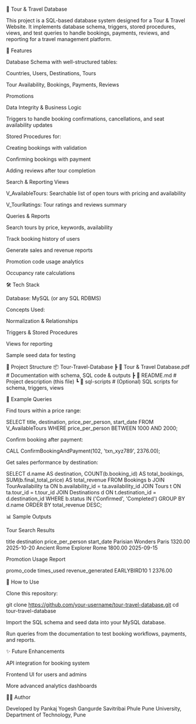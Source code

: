 🧳 Tour & Travel Database

This project is a SQL-based database system designed for a Tour & Travel Website.
It implements database schema, triggers, stored procedures, views, and test queries to handle bookings, payments, reviews, and reporting for a travel management platform.

📌 Features

Database Schema with well-structured tables:

Countries, Users, Destinations, Tours

Tour Availability, Bookings, Payments, Reviews

Promotions

Data Integrity & Business Logic

Triggers to handle booking confirmations, cancellations, and seat availability updates

Stored Procedures for:

Creating bookings with validation

Confirming bookings with payment

Adding reviews after tour completion

Search & Reporting Views

V_AvailableTours: Searchable list of open tours with pricing and availability

V_TourRatings: Tour ratings and reviews summary

Queries & Reports

Search tours by price, keywords, availability

Track booking history of users

Generate sales and revenue reports

Promotion code usage analytics

Occupancy rate calculations

🛠️ Tech Stack

Database: MySQL (or any SQL RDBMS)

Concepts Used:

Normalization & Relationships

Triggers & Stored Procedures

Views for reporting

Sample seed data for testing

📂 Project Structure
📦 Tour-Travel-Database
 ┣ 📜 Tour & Travel Database.pdf   # Documentation with schema, SQL code & outputs
 ┣ 📜 README.md                    # Project description (this file)
 ┗ 📂 sql-scripts                  # (Optional) SQL scripts for schema, triggers, views

🚀 Example Queries

Find tours within a price range:

SELECT title, destination, price_per_person, start_date 
FROM V_AvailableTours 
WHERE price_per_person BETWEEN 1000 AND 2000;


Confirm booking after payment:

CALL ConfirmBookingAndPayment(102, 'txn_xyz789', 2376.00);


Get sales performance by destination:

SELECT d.name AS destination, COUNT(b.booking_id) AS total_bookings, 
       SUM(b.final_total_price) AS total_revenue
FROM Bookings b
JOIN TourAvailability ta ON b.availability_id = ta.availability_id
JOIN Tours t ON ta.tour_id = t.tour_id
JOIN Destinations d ON t.destination_id = d.destination_id
WHERE b.status IN ('Confirmed', 'Completed')
GROUP BY d.name
ORDER BY total_revenue DESC;

📊 Sample Outputs

Tour Search Results

title                destination   price_per_person   start_date
Parisian Wonders     Paris         1320.00            2025-10-20
Ancient Rome Explorer Rome         1800.00            2025-09-15


Promotion Usage Report

promo_code   times_used   revenue_generated
EARLYBIRD10  1            2376.00

📖 How to Use

Clone this repository:

git clone https://github.com/your-username/tour-travel-database.git
cd tour-travel-database


Import the SQL schema and seed data into your MySQL database.

Run queries from the documentation to test booking workflows, payments, and reports.

✨ Future Enhancements

API integration for booking system

Frontend UI for users and admins

More advanced analytics dashboards

👨‍💻 Author

Developed by Pankaj Yogesh Gangurde
Savitribai Phule Pune University, Department of Technology, Pune
